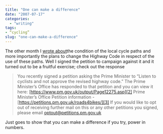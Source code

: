```yaml
---
title: "One can make a difference"
date: "2007-07-17"
categories:
  - "writing"
tags:
- “cycling”
slug: "one-can-make-a-difference"
---
```


The other month I [wrote about][1]the condition of the local cycle paths and more importantly the plans to change the Highway Code in respect of the use of these paths. Well I signed the petition to campaign against it and it turned out to be a fruitful exercise; check out the response

> You recently signed a petition asking the Prime Minister to “Listen to cyclists and not approve the revised highway code.” The Prime Minister’s Office has responded to that petition and you can view it here: [https://www.pm.gov.uk/output/Page12275.asp][2] Prime Minister’s Office Petition information - [https://petitions.pm.gov.uk/roads4bikes/][3] If you would like to opt out of receiving further mail on this or any other petitions you signed, please email optout@petitions.pm.gov.uk

Just goes to show that you can make a difference if you try, power in numbers.

[1]:	https://adamchamberlin.info/2007/05/you-improve-them-and-ill-use-them
[2]:	https://www.pm.gov.uk/output/Page12275.asp
[3]:	https://petitions.pm.gov.uk/roads4bikes/